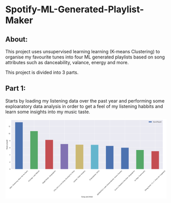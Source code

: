 # Spotify-ML-Generated-Playlist-Maker

## About:
This project uses unsupervised learning learning (K-means Clustering) to organise my favourite tunes into four ML generated playlists based on song attributes such as danceability, valance, energy and more.

This project is divided into 3 parts.

## Part 1:
Starts by loading my listening data over the past year and performing some exploaratory data analysis in order to get a feel of my listening habbits and learn some insights into my music taste.


![Top 10 Played Songs](https://github.com/Abdillahi-A/Spotify-ML-Generated-Playlist-Maker/blob/main/hours_played.png)

